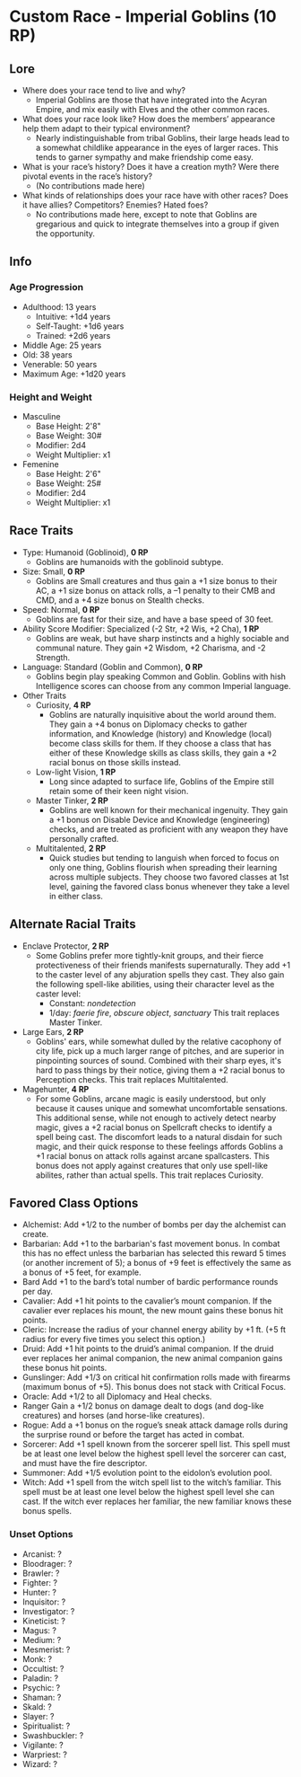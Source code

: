 # Custom Race - Imperial Goblins (10 RP)
## Lore
- Where does your race tend to live and why?
    - Imperial Goblins are those that have integrated into the Acyran Empire, and mix easily with Elves and the other common races.
- What does your race look like? How does the members’ appearance help them adapt to their typical environment?
    - Nearly indistinguishable from tribal Goblins, their large heads lead to a somewhat childlike appearance in the eyes of larger races. This tends to garner sympathy and make friendship come easy.
- What is your race’s history? Does it have a creation myth? Were there pivotal events in the race’s history?
    - (No contributions made here)
- What kinds of relationships does your race have with other races? Does it have allies? Competitors? Enemies? Hated foes?
    - No contributions made here, except to note that Goblins are gregarious and quick to integrate themselves into a group if given the opportunity.

## Info
### Age Progression
- Adulthood: 13 years
    - Intuitive: +1d4 years
    - Self-Taught: +1d6 years
    - Trained: +2d6 years
- Middle Age: 25 years
- Old: 38 years
- Venerable: 50 years
- Maximum Age: +1d20 years

### Height and Weight
- Masculine
    - Base Height: 2'8"
    - Base Weight: 30#
    - Modifier: 2d4
    - Weight Multiplier: x1
- Femenine
    - Base Height: 2'6"
    - Base Weight: 25#
    - Modifier: 2d4
    - Weight Multiplier: x1

## Race Traits
- Type: Humanoid (Goblinoid), **0 RP**
    - Goblins are humanoids with the goblinoid subtype.
- Size: Small, **0 RP**
    - Goblins are Small creatures and thus gain a +1 size bonus to their AC, a +1 size bonus on attack rolls, a –1 penalty to their CMB and CMD, and a +4 size bonus on Stealth checks.
- Speed: Normal, **0 RP**
    - Goblins are fast for their size, and have a base speed of 30 feet.
- Ability Score Modifier: Specialized (-2 Str, +2 Wis, +2 Cha), **1 RP**
    - Goblins are weak, but have sharp instincts and a highly sociable and communal nature. They gain +2 Wisdom, +2 Charisma, and -2 Strength.
- Language: Standard (Goblin and Common), **0 RP**
    - Goblins begin play speaking Common and Goblin. Goblins with hish Intelligence scores can choose from any common Imperial language.
- Other Traits
    - Curiosity, **4 RP**
        - Goblins are naturally inquisitive about the world around them. They gain a +4 bonus on Diplomacy checks to gather information, and Knowledge (history) and Knowledge (local) become class skills for them. If they choose a class that has either of these Knowledge skills as class skills, they gain a +2 racial bonus on those skills instead.
    - Low-light Vision, **1 RP**
        - Long since adapted to surface life, Goblins of the Empire still retain some of their keen night vision.
    - Master Tinker, **2 RP**
        - Goblins are well known for their mechanical ingenuity. They gain a +1 bonus on Disable Device and Knowledge (engineering) checks, and are treated as proficient with any weapon they have personally crafted.
    - Multitalented, **2 RP**
        - Quick studies but tending to languish when forced to focus on only one thing, Goblins flourish when spreading their learning across multiple subjects. They choose two favored classes at 1st level, gaining the favored class bonus whenever they take a level in either class.

## Alternate Racial Traits
- Enclave Protector, **2 RP**
    - Some Goblins prefer more tightly-knit groups, and their fierce protectiveness of their friends manifests supernaturally. They add +1 to the caster level of any abjuration spells they cast. They also gain the following spell-like abilities, using their character level as the caster level:
        - Constant: *nondetection*
        - 1/day: *faerie fire*, *obscure object*, *sanctuary*
    This trait replaces Master Tinker.
- Large Ears, **2 RP**
    - Goblins' ears, while somewhat dulled by the relative cacophony of city life, pick up a much larger range of pitches, and are superior in pinpointing sources of sound. Combined with their sharp eyes, it's hard to pass things by their notice, giving them a +2 racial bonus to Perception checks. This trait replaces Multitalented.
- Magehunter, **4 RP**
    - For some Goblins, arcane magic is easily understood, but only because it causes unique and somewhat uncomfortable sensations. This additional sense, while not enough to actively detect nearby magic, gives a +2 racial bonus on Spellcraft checks to identify a spell being cast. The discomfort leads to a natural disdain for such magic, and their quick response to these feelings affords Goblins a +1 racial bonus on attack rolls against arcane spallcasters. This bonus does not apply against creatures that only use spell-like abilites, rather than actual spells. This trait replaces Curiosity.

## Favored Class Options
- Alchemist: Add +1/2 to the number of bombs per day the alchemist can create.
- Barbarian: Add +1 to the barbarian's fast movement bonus. In combat this has no effect unless the barbarian has selected this reward 5 times (or another increment of 5); a bonus of +9 feet is effectively the same as a bonus of +5 feet, for example.
- Bard Add +1 to the bard’s total number of bardic performance rounds per day.
- Cavalier: Add +1 hit points to the cavalier’s mount companion. If the cavalier ever replaces his mount, the new mount gains these bonus hit points.
- Cleric: Increase the radius of your channel energy ability by +1 ft. (+5 ft radius for every five times you select this option.)
- Druid: Add +1 hit points to the druid’s animal companion. If the druid ever replaces her animal companion, the new animal companion gains these bonus hit points.
- Gunslinger: Add +1/3 on critical hit confirmation rolls made with firearms (maximum bonus of +5). This bonus does not stack with Critical Focus.
- Oracle: Add +1/2 to all Diplomacy and Heal checks.
- Ranger Gain a +1/2 bonus on damage dealt to dogs (and dog-like creatures) and horses (and horse-like creatures).
- Rogue: Add a +1 bonus on the rogue’s sneak attack damage rolls during the surprise round or before the target has acted in combat.
- Sorcerer: Add +1 spell known from the sorcerer spell list. This spell must be at least one level below the highest spell level the sorcerer can cast, and must have the fire descriptor.
- Summoner: Add +1/5 evolution point to the eidolon’s evolution pool.
- Witch: Add +1 spell from the witch spell list to the witch’s familiar. This spell must be at least one level below the highest spell level she can cast. If the witch ever replaces her familiar, the new familiar knows these bonus spells.

### Unset Options
- Arcanist: ?
- Bloodrager: ?
- Brawler: ?
- Fighter: ?
- Hunter: ?
- Inquisitor: ?
- Investigator: ?
- Kineticist: ?
- Magus: ?
- Medium: ?
- Mesmerist: ?
- Monk: ?
- Occultist: ?
- Paladin: ?
- Psychic: ?
- Shaman: ?
- Skald: ?
- Slayer: ?
- Spiritualist: ?
- Swashbuckler: ?
- Vigilante: ?
- Warpriest: ?
- Wizard: ?
